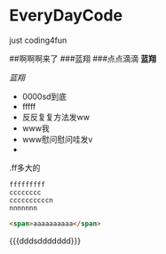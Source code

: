EveryDayCode
============

just coding4fun



##啊啊啊来了
###蓝翔
###点点滴滴
**蓝翔**

*蓝翔*

- 0000sd到底
- fffff
- 反反复复方法发ww
- www我
- www慰问慰问哇发v
- 

.ff多大的

```
fffffffff
cccccccc
ccccccccccn
nnnnnnn
```

```html
<span>aaaaaaaaaa</span>

```
{{{dddsddddddd}}}
